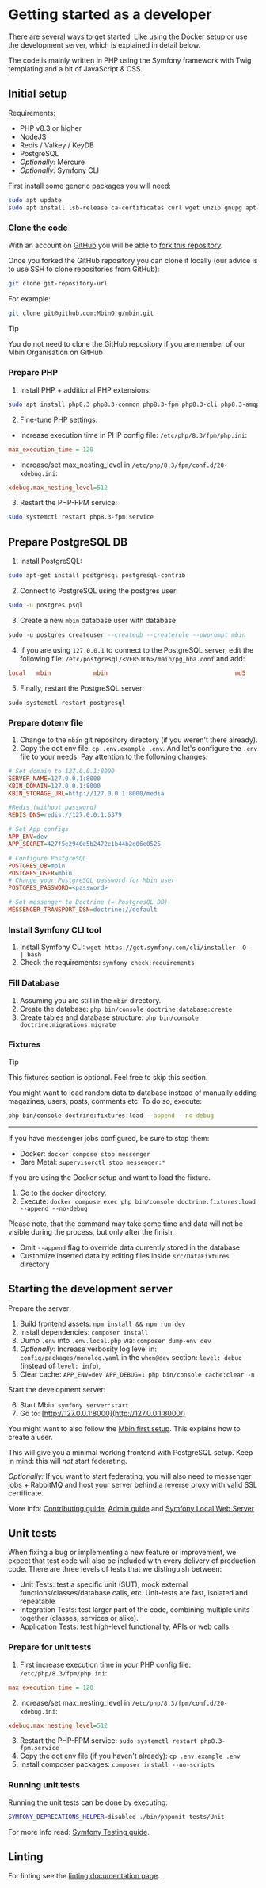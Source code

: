 # Getting started as a developer

There are several ways to get started. Like using the Docker setup or use the development server, which is explained in detail below.

The code is mainly written in PHP using the Symfony framework with Twig templating and a bit of JavaScript & CSS.

## Initial setup

Requirements:

- PHP v8.3 or higher
- NodeJS
- Redis / Valkey / KeyDB
- PostgreSQL
- _Optionally:_ Mercure
- _Optionally:_ Symfony CLI

First install some generic packages you will need:

```sh
sudo apt update
sudo apt install lsb-release ca-certificates curl wget unzip gnupg apt-transport-https software-properties-common git valkey-server
```

### Clone the code

With an account on [GitHub](https://github.com) you will be able to [fork this repository](https://github.com/MbinOrg/mbin).

Once you forked the GitHub repository you can clone it locally (our advice is to use SSH to clone repositories from GitHub):

```sh
git clone git-repository-url
```

For example:

```sh
git clone git@github.com:MbinOrg/mbin.git
```

> [!TIP]
> You do not need to clone the GitHub repository if you are member of our Mbin Organisation on GitHub

### Prepare PHP

1. Install PHP + additional PHP extensions:

```sh
sudo apt install php8.3 php8.3-common php8.3-fpm php8.3-cli php8.3-amqp php8.3-bcmath php8.3-pgsql php8.3-gd php8.3-curl php8.3-xml php8.3-redis php8.3-mbstring php8.3-zip php8.3-bz2 php8.3-intl php8.3-bcmath -y
```

2. Fine-tune PHP settings:

- Increase execution time in PHP config file: `/etc/php/8.3/fpm/php.ini`:

```ini
max_execution_time = 120
```

- Increase/set max_nesting_level in `/etc/php/8.3/fpm/conf.d/20-xdebug.ini`:

```ini
xdebug.max_nesting_level=512
```

3. Restart the PHP-FPM service:

```sh
sudo systemctl restart php8.3-fpm.service
```

## Prepare PostgreSQL DB

1. Install PostgreSQL:

```sh
sudo apt-get install postgresql postgresql-contrib
```

2. Connect to PostgreSQL using the postgres user:

```sh
sudo -u postgres psql
```

3. Create a new `mbin` database user with database:

```sql
sudo -u postgres createuser --createdb --createrole --pwprompt mbin
```

4. If you are using `127.0.0.1` to connect to the PostgreSQL server, edit the following file: `/etc/postgresql/<VERSION>/main/pg_hba.conf` and add:

```conf
local   mbin            mbin                                    md5
```

5. Finally, restart the PostgreSQL server:

```
sudo systemctl restart postgresql
```

### Prepare dotenv file

1. Change to the `mbin` git repository directory (if you weren't there already).
2. Copy the dot env file: `cp .env.example .env`. And let's configure the `.env` file to your needs. Pay attention to the following changes:

```ini
# Set domain to 127.0.0.1:8000
SERVER_NAME=127.0.0.1:8000
KBIN_DOMAIN=127.0.0.1:8000
KBIN_STORAGE_URL=http://127.0.0.1:8000/media

#Redis (without password)
REDIS_DNS=redis://127.0.0.1:6379

# Set App configs
APP_ENV=dev
APP_SECRET=427f5e2940e5b2472c1b44b2d06e0525

# Configure PostgreSQL
POSTGRES_DB=mbin
POSTGRES_USER=mbin
# Change your PostgreSQL password for Mbin user
POSTGRES_PASSWORD=<password>

# Set messenger to Doctrine (= PostgresQL DB)
MESSENGER_TRANSPORT_DSN=doctrine://default
```

### Install Symfony CLI tool

1. Install Symfony CLI: `wget https://get.symfony.com/cli/installer -O - | bash`
2. Check the requirements: `symfony check:requirements`

### Fill Database

1. Assuming you are still in the `mbin` directory.
2. Create the database: `php bin/console doctrine:database:create`
3. Create tables and database structure: `php bin/console doctrine:migrations:migrate`

### Fixtures

> [!TIP]
> This fixtures section is optional. Feel free to skip this section.

You might want to load random data to database instead of manually adding magazines, users, posts, comments etc.
To do so, execute:

```sh
php bin/console doctrine:fixtures:load --append --no-debug
```

---

If you have messenger jobs configured, be sure to stop them:

- Docker: `docker compose stop messenger`
- Bare Metal: `supervisorctl stop messenger:*`

If you are using the Docker setup and want to load the fixture.

1. Go to the `docker` directory.
2. Execute: `docker compose exec php bin/console doctrine:fixtures:load --append --no-debug`

Please note, that the command may take some time and data will not be visible during the process, but only after the finish.

- Omit `--append` flag to override data currently stored in the database
- Customize inserted data by editing files inside `src/DataFixtures` directory

## Starting the development server

Prepare the server:

1. Build frontend assets: `npm install && npm run dev`
2. Install dependencies: `composer install`
3. Dump `.env` into `.env.local.php` via: `composer dump-env dev`
4. _Optionally:_ Increase verbosity log level in: `config/packages/monolog.yaml` in the `when@dev` section: `level: debug` (instead of `level: info`),
5. Clear cache: `APP_ENV=dev APP_DEBUG=1 php bin/console cache:clear -n`

Start the development server:

6. Start Mbin: `symfony server:start`
7. Go to: [http://127.0.0.1:8000](http://127.0.0.1:8000/)

You might want to also follow the [Mbin first setup](../02-admin/04-running-mbin/first_setup.md). This explains how to create a user.

This will give you a minimal working frontend with PostgreSQL setup. Keep in mind: this will _not_ start federating.

_Optionally:_ If you want to start federating, you will also need to messenger jobs + RabbitMQ and host your server behind a reverse proxy with valid SSL certificate.

More info: [Contributing guide](https://github.com/MbinOrg/mbin/blob/main/CONTRIBUTING.md), [Admin guide](../02-admin/README.md) and [Symfony Local Web Server](https://symfony.com/doc/current/setup/symfony_server.html)

## Unit tests

When fixing a bug or implementing a new feature or improvement, we expect that test code will also be included with every delivery of production code. There are three levels of tests that we distinguish between:

- Unit Tests: test a specific unit (SUT), mock external functions/classes/database calls, etc. Unit-tests are fast, isolated and repeatable
- Integration Tests: test larger part of the code, combining multiple units together (classes, services or alike).
- Application Tests: test high-level functionality, APIs or web calls.

### Prepare for unit tests

1. First increase execution time in your PHP config file: `/etc/php/8.3/fpm/php.ini`:

```ini
max_execution_time = 120
```

2. Increase/set max_nesting_level in `/etc/php/8.3/fpm/conf.d/20-xdebug.ini`:

```ini
xdebug.max_nesting_level=512
```

3. Restart the PHP-FPM service: `sudo systemctl restart php8.3-fpm.service`
4. Copy the dot env file (if you haven't already): `cp .env.example .env`
5. Install composer packages: `composer install --no-scripts`

### Running unit tests

Running the unit tests can be done by executing:

```sh
SYMFONY_DEPRECATIONS_HELPER=disabled ./bin/phpunit tests/Unit
```

For more info read: [Symfony Testing guide](https://symfony.com/doc/current/testing.html).

## Linting

For linting see the [linting documentation page](linting.md).
